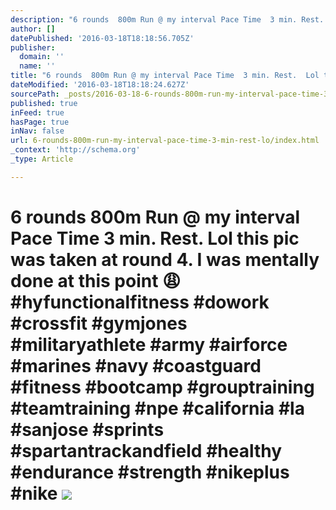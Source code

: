```yaml
---
description: "6 rounds  800m Run @ my interval Pace Time  3 min. Rest.  Lol this pic was taken at round 4. I was mentally done at this point \uD83D\uDE29  #hyfunctionalfitness #dowork "
author: []
datePublished: '2016-03-18T18:18:56.705Z'
publisher:
  domain: ''
  name: ''
title: "6 rounds  800m Run @ my interval Pace Time  3 min. Rest.  Lol this pic was taken at round 4. I was mentally done at this point \uD83D\uDE29  #hyfunctionalfitness #dowork #crossfit #gymjones #militaryathlete #army #airforce #marines #navy #coastguard #fitness  #bootcamp #grouptraining #teamtraining #npe #california #la #sanjose #sprints #spartantrackandfield #healthy #endurance #strength #nikeplus #nike "
dateModified: '2016-03-18T18:18:24.627Z'
sourcePath: _posts/2016-03-18-6-rounds-800m-run-my-interval-pace-time-3-min-rest-lo.md
published: true
inFeed: true
hasPage: true
inNav: false
url: 6-rounds-800m-run-my-interval-pace-time-3-min-rest-lo/index.html
_context: 'http://schema.org'
_type: Article

---
```

# 6 rounds 800m Run @ my interval Pace Time 3 min. Rest. Lol this pic was taken at round 4\. I was mentally done at this point 😩 \#hyfunctionalfitness \#dowork \#crossfit \#gymjones \#militaryathlete \#army \#airforce \#marines \#navy \#coastguard \#fitness \#bootcamp \#grouptraining \#teamtraining \#npe \#california \#la \#sanjose \#sprints \#spartantrackandfield \#healthy \#endurance \#strength \#nikeplus \#nike ![](https://the-grid-user-content.s3-us-west-2.amazonaws.com/b398c909-eacd-49f1-8339-5808492a6549.png)